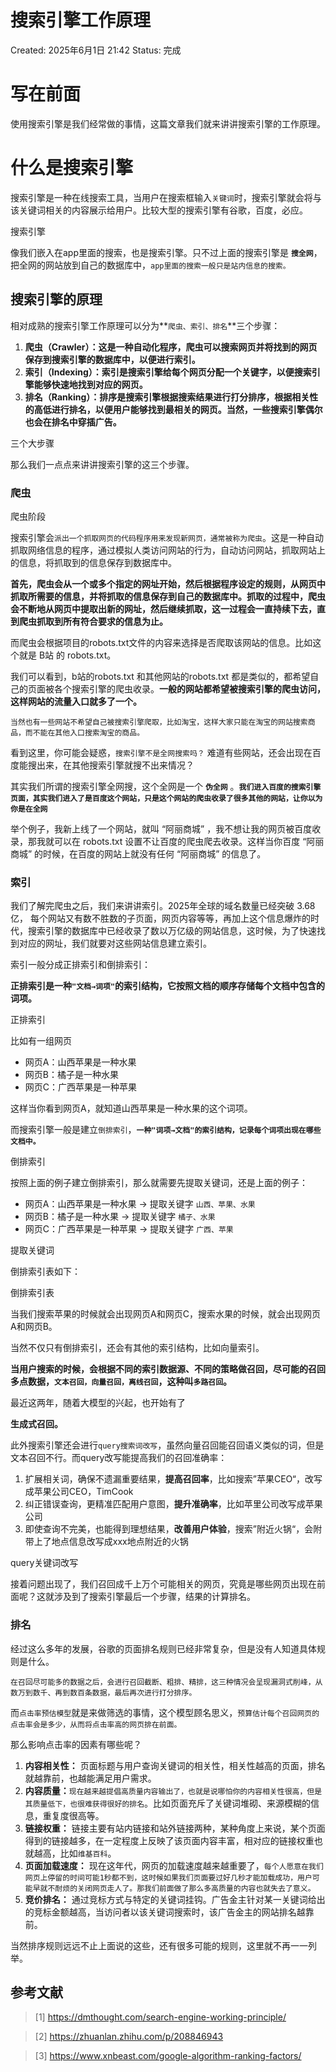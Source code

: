 # 搜索引擎工作原理

Created: 2025年6月1日 21:42
Status: 完成

# **写在前面**

使用搜索引擎是我们经常做的事情，这篇文章我们就来讲讲搜索引擎的工作原理。

# **什么是搜索引擎**

搜索引擎是一种在线搜索工具，当用户在搜索框输入`关键词`时，搜索引擎就会将与该关键词相关的内容展示给用户。比较大型的搜索引擎有谷歌，百度，必应。

[](https://mmbiz.qpic.cn/mmbiz_png/UBiaA4ibmWk2an7rrKxQbw5wUibZrnCBtGY9XU2icWNUlliaicfZDJqyAp4kRcfWicvgTRVdoSPqPCxHJGAfsoGvqj89w/640?wx_fmt=png&from=appmsg&tp=webp&wxfrom=5&wx_lazy=1)

搜索引擎

像我们嵌入在app里面的搜索，也是搜索引擎。只不过上面的搜索引擎是 **`搜全网`**，把全网的网站放到自己的数据库中，`app里面的搜索一般只是站内信息的搜索。`

## **搜索引擎的原理**

相对成熟的搜索引擎工作原理可以分为**`爬虫、索引、排名`**三个步骤：

1. **爬虫（Crawler）：这是一种自动化程序，爬虫可以搜索网页并将找到的网页保存到搜索引擎的数据库中，以便进行索引。**
2. **索引（Indexing）：索引是搜索引擎给每个网页分配一个关键字，以便搜索引擎能够快速地找到对应的网页。**
3. **排名（Ranking）：排序是搜索引擎根据搜索结果进行打分排序，根据相关性的高低进行排名，以便用户能够找到最相关的网页。当然，一些搜索引擎偶尔也会在排名中穿插广告。**

[](https://mmbiz.qpic.cn/mmbiz_png/UBiaA4ibmWk2an7rrKxQbw5wUibZrnCBtGYb24lbrO3EGQAgiauoa5iakctqvXPlmX6Svby92uialccOElP0ymsCG05A/640?wx_fmt=png&from=appmsg&tp=webp&wxfrom=5&wx_lazy=1)

三个大步骤

那么我们一点点来讲讲搜索引擎的这三个步骤。

### **爬虫**

[](https://mmbiz.qpic.cn/mmbiz_png/UBiaA4ibmWk2an7rrKxQbw5wUibZrnCBtGY8UAHMricI0y7Nia42ichA0w7HJ3wvfYe0RMu0Sia29oI3WXiamLwRvKB6QA/640?wx_fmt=png&from=appmsg&tp=webp&wxfrom=5&wx_lazy=1)

爬虫阶段

搜索引擎会`派出一个抓取网页的代码程序用来发现新网页，通常被称为爬虫`。这是一种自动抓取网络信息的程序，通过模拟人类访问网站的行为，自动访问网站，抓取网站上的信息，将抓取到的信息保存到数据库中。

**首先，爬虫会从一个或多个指定的网址开始，然后根据程序设定的规则，从网页中抓取所需要的信息，并将抓取的信息保存到自己的数据库中。抓取的过程中，爬虫会不断地从网页中提取出新的网址，然后继续抓取，这一过程会一直持续下去，直到爬虫抓取到所有符合要求的信息为止。**

而爬虫会根据项目的robots.txt文件的内容来选择是否爬取该网站的信息。比如这个就是 B站 的 robots.txt。

[](https://mmbiz.qpic.cn/mmbiz_png/UBiaA4ibmWk2an7rrKxQbw5wUibZrnCBtGYczLibZpxnuNxovU1XicSY0ly11ow4U94Dq3iavrSMCcMo0UDXicIKKybdQ/640?wx_fmt=png&from=appmsg&tp=webp&wxfrom=5&wx_lazy=1)

我们可以看到，b站的robots.txt 和其他网站的robots.txt 都是类似的，都希望自己的页面被各个搜索引擎的爬虫收录。**一般的网站都希望被搜索引擎的爬虫访问，这样网站的流量入口就多了一个。**

```
当然也有一些网站不希望自己被搜索引擎爬取，比如淘宝，这样大家只能在淘宝的网站搜索商品，而不能在其他入口搜索淘宝的商品。
```

[](https://mmbiz.qpic.cn/mmbiz_png/UBiaA4ibmWk2an7rrKxQbw5wUibZrnCBtGYn4GnnsCia7v7JoicMI4f2Y2RkCFFfNtU3Ofb0DExSgHCbUwInSdlKj1w/640?wx_fmt=png&from=appmsg&tp=webp&wxfrom=5&wx_lazy=1)

看到这里，你可能会疑惑，`搜索引擎不是全网搜索吗？` 难道有些网站，还会出现在百度能搜出来，在其他搜索引擎就搜不出来情况？

其实我们所谓的搜索引擎全网搜，这个全网是一个 **`伪全网`** 。**`我们进入百度的搜索引擎页面，其实我们进入了是百度这个网站，只是这个网站的爬虫收录了很多其他的网站，让你以为你是在全网`**

举个例子，我新上线了一个网站，就叫 “阿丽商城” ，我不想让我的网页被百度收录，那我就可以在 robots.txt 设置不让百度的爬虫爬去收录。这样当你百度 “阿丽商城” 的时候，在百度的网站上就没有任何 “阿丽商城” 的信息了。

[](https://mmbiz.qpic.cn/mmbiz_png/UBiaA4ibmWk2an7rrKxQbw5wUibZrnCBtGY8EdNFvibzQ6icPE6QDB6GFG03j8cGvZhNy5NdzOX78CibFP0tZGhY5FUA/640?wx_fmt=png&from=appmsg&tp=webp&wxfrom=5&wx_lazy=1)

### **索引**

我们了解完爬虫之后，我们来讲讲索引。2025年全球的域名数量已经突破 3.68亿， 每个网站又有数不胜数的子页面，网页内容等等，再加上这个信息爆炸的时代，搜索引擎的数据库中已经收录了数以万亿级的网站信息，这时候，为了快速找到对应的网址，我们就要对这些网站信息建立索引。

[](https://mmbiz.qpic.cn/mmbiz_png/UBiaA4ibmWk2an7rrKxQbw5wUibZrnCBtGYkDoTtia90NMEBuV40qSibrCEU3EiaAHEzPzkcXJvz44j7OEC3icY0Xe2EA/640?wx_fmt=png&from=appmsg&tp=webp&wxfrom=5&wx_lazy=1)

索引一般分成正排索引和倒排索引：

**正排索引是一种`"文档→词项"`的索引结构，它按照文档的顺序存储每个文档中包含的词项。**

[](https://mmbiz.qpic.cn/mmbiz_png/UBiaA4ibmWk2an7rrKxQbw5wUibZrnCBtGYT0IdpffLnbbk7PEgzso3ch6zzzZb3z7zVDviaI8Bf0p9tJlbBcoqZSA/640?wx_fmt=png&from=appmsg&tp=webp&wxfrom=5&wx_lazy=1)

正排索引

比如有一组网页

- 网页A：山西苹果是一种水果
- 网页B：橘子是一种水果
- 网页C：广西苹果是一种苹果

这样当你看到网页A，就知道山西苹果是一种水果的这个词项。

[](https://mmbiz.qpic.cn/mmbiz_png/UBiaA4ibmWk2an7rrKxQbw5wUibZrnCBtGYOAWHic8HUTXBWiaSbydV1Ikmgk0uHMCmnKMnyfGEOYBCRekbFB1z6SAw/640?wx_fmt=png&from=appmsg&tp=webp&wxfrom=5&wx_lazy=1)

而搜索引擎一般是建立`倒排索引`，**`一种"词项→文档"的索引结构，记录每个词项出现在哪些文档中。`**

[](https://mmbiz.qpic.cn/mmbiz_png/UBiaA4ibmWk2an7rrKxQbw5wUibZrnCBtGY4kX5Ju2P2l7CV5hFuicSumr7seNrBVmwt2h07wNNic8Pkic3EfVB9eSRw/640?wx_fmt=png&from=appmsg&tp=webp&wxfrom=5&wx_lazy=1)

倒排索引

按照上面的例子建立倒排索引，那么就需要先提取关键词，还是上面的例子：

- 网页A：山西苹果是一种水果 -> 提取关键字 `山西、苹果、水果`
- 网页B：橘子是一种水果 -> 提取关键字 `橘子、水果`
- 网页C：广西苹果是一种苹果 -> 提取关键字 `广西、苹果`

[](https://mmbiz.qpic.cn/mmbiz_png/UBiaA4ibmWk2an7rrKxQbw5wUibZrnCBtGYSdKY5vlTuMVEGdfQoEh2xlstv52qMicR2o63ciaIyYl6D6Y1ul5iaMZtQ/640?wx_fmt=png&from=appmsg&tp=webp&wxfrom=5&wx_lazy=1)

提取关键词

倒排索引表如下：

[](https://mmbiz.qpic.cn/mmbiz_png/UBiaA4ibmWk2an7rrKxQbw5wUibZrnCBtGY6ribWfRoW1VYkKEJcQEg5lZot9MSyVjRGLFGnIia2GibrkAiaBibjDcY47g/640?wx_fmt=png&from=appmsg&tp=webp&wxfrom=5&wx_lazy=1)

倒排索引表

当我们搜索苹果的时候就会出现网页A和网页C，搜索水果的时候，就会出现网页A和网页B。

当然不仅只有倒排索引，还会有其他的索引结构，比如向量索引。

**当用户搜索的时候，会根据不同的索引数据源、不同的策略做召回，尽可能的召回多点数据，`文本召回，向量召回，离线召回`，这种叫`多路召回`。**

[](https://mmbiz.qpic.cn/mmbiz_png/UBiaA4ibmWk2an7rrKxQbw5wUibZrnCBtGYyEK7L43dW1E77xia13zxhtjUFPmUEow1hpqUPictmEcI1vrvZYRfykDQ/640?wx_fmt=png&from=appmsg&tp=webp&wxfrom=5&wx_lazy=1)

最近这两年，随着大模型的兴起，也开始有了

**生成式召回。**

此外搜索引擎还会进行`query搜索词改写`，虽然向量召回能召回语义类似的词，但是文本召回不行。而query改写能提高我们的召回准确率：

1. 扩展相关词，确保不遗漏重要结果，**提高召回率**‌，比如搜索”苹果CEO“，改写成苹果公司CEO，TimCook
2. 纠正错误查询，更精准匹配用户意图，‌**提升准确率**，比如苹里公司改写成苹果公司‌
3. ‌即使查询不完美，也能得到理想结果，**改善用户体验**，搜索”附近火锅“，会附带上了地点信息改写成xxx地点附近的火锅‌

[](https://mmbiz.qpic.cn/mmbiz_png/UBiaA4ibmWk2an7rrKxQbw5wUibZrnCBtGY50Cs2uk88unL8Ricu9NxryfMmaQ0AwFPBUZibB9k3iagIYsGn6L3hEW6g/640?wx_fmt=png&from=appmsg&tp=webp&wxfrom=5&wx_lazy=1)

query关键词改写

接着问题出现了，我们召回成千上万个可能相关的网页，究竟是哪些网页出现在前面呢？这就涉及到了搜索引擎最后一个步骤，结果的计算排名。

### **排名**

经过这么多年的发展，谷歌的页面排名规则已经非常复杂，但是没有人知道具体规则是什么。

```
在召回尽可能多的数据之后，会进行召回截断、粗排、精排，这三种情况会呈现漏洞式削峰，从数万到数千、再到数百条数据，最后再次进行打分排序。
```

[](https://mmbiz.qpic.cn/mmbiz_png/UBiaA4ibmWk2an7rrKxQbw5wUibZrnCBtGYY4SP1N6ibYd1kC5afK3ibl3Io8icwOC8VyOymZ27fLx7lGKFGe2rENy9w/640?wx_fmt=png&from=appmsg&tp=webp&wxfrom=5&wx_lazy=1)

而`点击率预估模型`就是来做筛选的事情，这个模型顾名思义，`预算估计每个召回网页的点击率会是多少，从而将点击率高的网页排在前面。`

那么影响点击率的因素有哪些呢？

1. **内容相关性：** 页面标题与用户查询关键词的相关性，相关性越高的页面，排名就越靠前，也越能满足用户需求。
2. **内容质量：**`现在越来越提倡高质量内容输出了，也就是说哪怕你的内容相关性很高，但是其质量低下，也很难获得很好的排名`。比如页面充斥了关键词堆砌、来源模糊的信息，重复度很高等。
3. **链接权重：** 链接主要有站内链接和站外链接两种，某种角度上来说，某个页面得到的链接越多，在一定程度上反映了该页面内容丰富，相对应的链接权重也就越高，比如`维基百科`。
4. **页面加载速度：** 现在这年代，网页的加载速度越来越重要了，`每个人愿意在我们网页上停留的时间可能1秒都不到，这时候如果我们页面要过好几秒才能加载成功，用户可能早就不耐烦的关闭网页走人了。那我们前面做了那么多高质量的内容也就失去了意义。`
5. **竞价排名：** 通过竞标方式与特定的关键词挂钩。广告金主针对某一关键词给出的竞标金额越高，当访问者以该关键词搜索时，该广告金主的网站排名越靠前。

当然排序规则远远不止上面说的这些，还有很多可能的规则，这里就不再一一列举。

## **参考文献**

> [1] https://dmthought.com/search-engine-working-principle/
> 

> [2] https://zhuanlan.zhihu.com/p/208846943
> 

> [3] https://www.xnbeast.com/google-algorithm-ranking-factors/
>